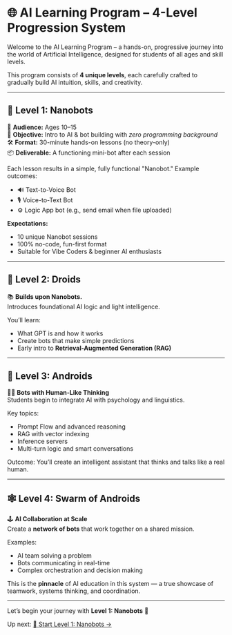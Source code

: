 # 🌐 AI Learning Program – 4-Level Progression System

Welcome to the AI Learning Program – a hands-on, progressive journey into the world of Artificial Intelligence, designed for students of all ages and skill levels.

This program consists of **4 unique levels**, each carefully crafted to gradually build AI intuition, skills, and creativity.

---

## 🧬 Level 1: Nanobots

🎯 **Audience:** Ages 10–15  
🧠 **Objective:** Intro to AI & bot building with *zero programming background*  
🛠️ **Format:** 30-minute hands-on lessons (no theory-only)  
📦 **Deliverable:** A functioning mini-bot after each session  

Each lesson results in a simple, fully functional "Nanobot." Example outcomes:

- 🔊 Text-to-Voice Bot  
- 🎙️ Voice-to-Text Bot  
- ⚙️ Logic App bot (e.g., send email when file uploaded)

**Expectations:**

- 10 unique Nanobot sessions  
- 100% no-code, fun-first format  
- Suitable for Vibe Coders & beginner AI enthusiasts

---

## 🤖 Level 2: Droids

📚 **Builds upon Nanobots.**  
Introduces foundational AI logic and light intelligence.

You’ll learn:

- What GPT is and how it works  
- Create bots that make simple predictions  
- Early intro to **Retrieval-Augmented Generation (RAG)**  


---

## 🧠 Level 3: Androids

🧍‍♂️ **Bots with Human-Like Thinking**  
Students begin to integrate AI with psychology and linguistics.

Key topics:

- Prompt Flow and advanced reasoning  
- RAG with vector indexing  
- Inference servers  
- Multi-turn logic and smart conversations

Outcome: You’ll create an intelligent assistant that thinks and talks like a real human.

---

## 🕸️ Level 4: Swarm of Androids

🕹️ **AI Collaboration at Scale**  
Create a **network of bots** that work together on a shared mission.

Examples:

- AI team solving a problem  
- Bots communicating in real-time  
- Complex orchestration and decision making

This is the **pinnacle** of AI education in this system — a true showcase of teamwork, systems thinking, and coordination.

---

Let’s begin your journey with **Level 1: Nanobots** 🚀  

Up next: [🤖 Start Level 1: Nanobots →](https://github.com/Ahsangithub48/azure-ai-learning-path/blob/main/level-1.md)
